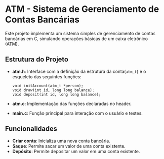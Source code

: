 # ATM - Sistema de Gerenciamento de Contas Bancárias

Este projeto implementa um sistema simples de gerenciamento de contas bancárias em C, simulando operações básicas de um caixa eletrônico (ATM).

## Estrutura do Projeto

- **atm.h**: Interface com a definição da estrutura da conta(`atm_t`) e o esqueleto das seguintes funções:
    ```
    void initAccount(atm_t *person);
    void draw(int id, long long balance);
    void deposit(int id, long long balance);
    ```

- **atm.c**: Implementação das funções declaradas no header.

- **main.c**: Função principal para interação com o usuário e testes.

## Funcionalidades

- **Criar conta**: Inicializa uma nova conta bancária.
- **Saque**: Permite sacar um valor de uma conta existente.
- **Depósito**: Permite depositar um valor em uma conta existente.